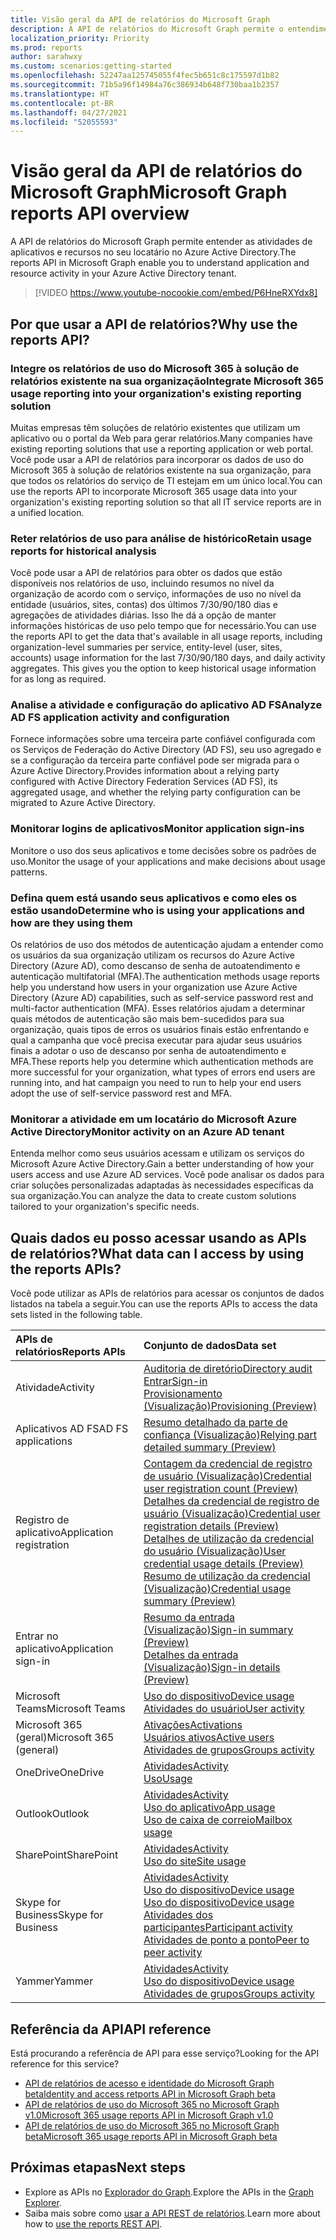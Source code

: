 ```yaml
---
title: Visão geral da API de relatórios do Microsoft Graph
description: A API de relatórios do Microsoft Graph permite o entendimento da atividade de recursos de aplicativos e locatários.
localization_priority: Priority
ms.prod: reports
author: sarahwxy
ms.custom: scenarios:getting-started
ms.openlocfilehash: 52247aa125745055f4fec5b651c8c175597d1b82
ms.sourcegitcommit: 71b5a96f14984a76c386934b648f730baa1b2357
ms.translationtype: HT
ms.contentlocale: pt-BR
ms.lasthandoff: 04/27/2021
ms.locfileid: "52055593"
---
```

# <a name="microsoft-graph-reports-api-overview"></a><span data-ttu-id="69eb1-103">Visão geral da API de relatórios do Microsoft Graph</span><span class="sxs-lookup"><span data-stu-id="69eb1-103">Microsoft Graph reports API overview</span></span>

<span data-ttu-id="69eb1-104">A API de relatórios do Microsoft Graph permite entender as atividades de aplicativos e recursos no seu locatário no Azure Active Directory.</span><span class="sxs-lookup"><span data-stu-id="69eb1-104">The reports API in Microsoft Graph enable you to understand application and resource activity in your Azure Active Directory tenant.</span></span>

> [!VIDEO https://www.youtube-nocookie.com/embed/P6HneRXYdx8]

## <a name="why-use-the-reports-api"></a><span data-ttu-id="69eb1-105">Por que usar a API de relatórios?</span><span class="sxs-lookup"><span data-stu-id="69eb1-105">Why use the reports API?</span></span>

### <a name="integrate-microsoft-365-usage-reporting-into-your-organizations-existing-reporting-solution"></a><span data-ttu-id="69eb1-106">Integre os relatórios de uso do Microsoft 365 à solução de relatórios existente na sua organização</span><span class="sxs-lookup"><span data-stu-id="69eb1-106">Integrate Microsoft 365 usage reporting into your organization's existing reporting solution</span></span>
<span data-ttu-id="69eb1-107">Muitas empresas têm soluções de relatório existentes que utilizam um aplicativo ou o portal da Web para gerar relatórios.</span><span class="sxs-lookup"><span data-stu-id="69eb1-107">Many companies have existing reporting solutions that use a reporting application or web portal.</span></span> <span data-ttu-id="69eb1-108">Você pode usar a API de relatórios para incorporar os dados de uso do Microsoft 365 à solução de relatórios existente na sua organização, para que todos os relatórios do serviço de TI estejam em um único local.</span><span class="sxs-lookup"><span data-stu-id="69eb1-108">You can use the reports API to incorporate Microsoft 365 usage data into your organization's existing reporting solution so that all IT service reports are in a unified location.</span></span>

### <a name="retain-usage-reports-for-historical-analysis"></a><span data-ttu-id="69eb1-109">Reter relatórios de uso para análise de histórico</span><span class="sxs-lookup"><span data-stu-id="69eb1-109">Retain usage reports for historical analysis</span></span>
<span data-ttu-id="69eb1-p102">Você pode usar a API de relatórios para obter os dados que estão disponíveis nos relatórios de uso, incluindo resumos no nível da organização de acordo com o serviço, informações de uso no nível da entidade (usuários, sites, contas) dos últimos 7/30/90/180 dias e agregações de atividades diárias. Isso lhe dá a opção de manter informações históricas de uso pelo tempo que for necessário.</span><span class="sxs-lookup"><span data-stu-id="69eb1-p102">You can use the reports API to get the data that's available in all usage reports, including organization-level summaries per service, entity-level (user, sites, accounts) usage information for the last 7/30/90/180 days, and daily activity aggregates. This gives you the option to keep historical usage information for as long as required.</span></span>

### <a name="analyze-ad-fs-application-activity-and-configuration"></a><span data-ttu-id="69eb1-112">Analise a atividade e configuração do aplicativo AD FS</span><span class="sxs-lookup"><span data-stu-id="69eb1-112">Analyze AD FS application activity and configuration</span></span>
<span data-ttu-id="69eb1-113">Fornece informações sobre uma terceira parte confiável configurada com os Serviços de Federação do Active Directory (AD FS), seu uso agregado e se a configuração da terceira parte confiável pode ser migrada para o Azure Active Directory.</span><span class="sxs-lookup"><span data-stu-id="69eb1-113">Provides information about a relying party configured with Active Directory Federation Services (AD FS), its aggregated usage, and whether the relying party configuration can be migrated to Azure Active Directory.</span></span>

### <a name="monitor-application-sign-ins"></a><span data-ttu-id="69eb1-114">Monitorar logins de aplicativos</span><span class="sxs-lookup"><span data-stu-id="69eb1-114">Monitor application sign-ins</span></span>

<span data-ttu-id="69eb1-115">Monitore o uso dos seus aplicativos e tome decisões sobre os padrões de uso.</span><span class="sxs-lookup"><span data-stu-id="69eb1-115">Monitor the usage of your applications and make decisions about usage patterns.</span></span>

### <a name="determine-who-is-using-your-applications-and-how-are-they-using-them"></a><span data-ttu-id="69eb1-116">Defina quem está usando seus aplicativos e como eles os estão usando</span><span class="sxs-lookup"><span data-stu-id="69eb1-116">Determine who is using your applications and how are they using them</span></span>

<span data-ttu-id="69eb1-117">Os relatórios de uso dos métodos de autenticação ajudam a entender como os usuários da sua organização utilizam os recursos do Azure Active Directory (Azure AD), como descanso de senha de autoatendimento e autenticação multifatorial (MFA).</span><span class="sxs-lookup"><span data-stu-id="69eb1-117">The authentication methods usage reports help you understand how users in your organization use Azure Active Directory (Azure AD) capabilities, such as self-service password rest and multi-factor authentication (MFA).</span></span> <span data-ttu-id="69eb1-118">Esses relatórios ajudam a determinar quais métodos de autenticação são mais bem-sucedidos para sua organização, quais tipos de erros os usuários finais estão enfrentando e qual a campanha que você precisa executar para ajudar seus usuários finais a adotar o uso de descanso por senha de autoatendimento e MFA.</span><span class="sxs-lookup"><span data-stu-id="69eb1-118">These reports help you determine which authentication methods are more successful for your organization, what types of errors end users are running into, and hat campaign you need to run to help your end users adopt the use of self-service password rest and MFA.</span></span>

### <a name="monitor-activity-on-an-azure-ad-tenant"></a><span data-ttu-id="69eb1-119">Monitorar a atividade em um locatário do Microsoft Azure Active Directory</span><span class="sxs-lookup"><span data-stu-id="69eb1-119">Monitor activity on an Azure AD tenant</span></span>

<span data-ttu-id="69eb1-120">Entenda melhor como seus usuários acessam e utilizam os serviços do Microsoft Azure Active Directory.</span><span class="sxs-lookup"><span data-stu-id="69eb1-120">Gain a better understanding of how your users access and use Azure AD services.</span></span> <span data-ttu-id="69eb1-121">Você pode analisar os dados para criar soluções personalizadas adaptadas às necessidades específicas da sua organização.</span><span class="sxs-lookup"><span data-stu-id="69eb1-121">You can analyze the data to create custom solutions tailored to your organization's specific needs.</span></span>

## <a name="what-data-can-i-access-by-using-the-reports-apis"></a><span data-ttu-id="69eb1-122">Quais dados eu posso acessar usando as APIs de relatórios?</span><span class="sxs-lookup"><span data-stu-id="69eb1-122">What data can I access by using the reports APIs?</span></span>

<span data-ttu-id="69eb1-123">Você pode utilizar as APIs de relatórios para acessar os conjuntos de dados listados na tabela a seguir.</span><span class="sxs-lookup"><span data-stu-id="69eb1-123">You can use the reports APIs to access the data sets listed in the following table.</span></span>

| <span data-ttu-id="69eb1-124">APIs de relatórios</span><span class="sxs-lookup"><span data-stu-id="69eb1-124">Reports APIs</span></span> | <span data-ttu-id="69eb1-125">Conjunto de dados</span><span class="sxs-lookup"><span data-stu-id="69eb1-125">Data set</span></span> |
|:------------ |:-------- |
| <span data-ttu-id="69eb1-126">Atividade</span><span class="sxs-lookup"><span data-stu-id="69eb1-126">Activity</span></span> | [<span data-ttu-id="69eb1-127">Auditoria de diretório</span><span class="sxs-lookup"><span data-stu-id="69eb1-127">Directory audit</span></span>](/graph/api/resources/directoryaudit?view=graph-rest-1.0)<br/>[<span data-ttu-id="69eb1-128">Entrar</span><span class="sxs-lookup"><span data-stu-id="69eb1-128">Sign-in</span></span>](/graph/api/resources/signin?view=graph-rest-1.0)<br/>[<span data-ttu-id="69eb1-129">Provisionamento (Visualização)</span><span class="sxs-lookup"><span data-stu-id="69eb1-129">Provisioning (Preview)</span></span>](/graph/api/resources/provisioningobjectsummary?view=graph-rest-beta) |
| <span data-ttu-id="69eb1-130">Aplicativos AD FS</span><span class="sxs-lookup"><span data-stu-id="69eb1-130">AD FS applications</span></span> | [<span data-ttu-id="69eb1-131">Resumo detalhado da parte de confiança (Visualização)</span><span class="sxs-lookup"><span data-stu-id="69eb1-131">Relying part detailed summary (Preview)</span></span>](/graph/api/resources/relyingpartydetailedsummary?view=graph-rest-beta) |
| <span data-ttu-id="69eb1-132">Registro de aplicativo</span><span class="sxs-lookup"><span data-stu-id="69eb1-132">Application registration</span></span> | [<span data-ttu-id="69eb1-133">Contagem da credencial de registro de usuário (Visualização)</span><span class="sxs-lookup"><span data-stu-id="69eb1-133">Credential user registration count (Preview)</span></span>](/graph/api/resources/credentialuserregistrationcount?view=graph-rest-beta)<br/>[<span data-ttu-id="69eb1-134">Detalhes da credencial de registro de usuário (Visualização)</span><span class="sxs-lookup"><span data-stu-id="69eb1-134">Credential user registration details (Preview)</span></span>](/graph/api/resources/credentialuserregistrationdetails?view=graph-rest-beta) <br/>[<span data-ttu-id="69eb1-135">Detalhes de utilização da credencial do usuário (Visualização)</span><span class="sxs-lookup"><span data-stu-id="69eb1-135">User credential usage details (Preview)</span></span>](/graph/api/resources/usercredentialusagedetails?view=graph-rest-beta) <br/>[<span data-ttu-id="69eb1-136">Resumo de utilização da credencial (Visualização)</span><span class="sxs-lookup"><span data-stu-id="69eb1-136">Credential usage summary (Preview)</span></span>](/graph/api/resources/credentialusagesummary?view=graph-rest-beta)|
| <span data-ttu-id="69eb1-137">Entrar no aplicativo</span><span class="sxs-lookup"><span data-stu-id="69eb1-137">Application sign-in</span></span> | [<span data-ttu-id="69eb1-138">Resumo da entrada (Visualização)</span><span class="sxs-lookup"><span data-stu-id="69eb1-138">Sign-in summary (Preview)</span></span>](/graph/api/resources/applicationsigninsummary?view=graph-rest-beta) <br/>[<span data-ttu-id="69eb1-139">Detalhes da entrada (Visualização)</span><span class="sxs-lookup"><span data-stu-id="69eb1-139">Sign-in details (Preview)</span></span>](/graph/api/resources/applicationsignindetailedsummary?view=graph-rest-beta)|
| <span data-ttu-id="69eb1-140">Microsoft Teams</span><span class="sxs-lookup"><span data-stu-id="69eb1-140">Microsoft Teams</span></span> | [<span data-ttu-id="69eb1-141">Uso do dispositivo</span><span class="sxs-lookup"><span data-stu-id="69eb1-141">Device usage</span></span>](/graph/api/resources/microsoft-teams-device-usage-reports?view=graph-rest-1.0)<br/>[<span data-ttu-id="69eb1-142">Atividades do usuário</span><span class="sxs-lookup"><span data-stu-id="69eb1-142">User activity</span></span>](/graph/api/resources/microsoft-teams-user-activity-reports?view=graph-rest-1.0) |
| <span data-ttu-id="69eb1-143">Microsoft 365 (geral)</span><span class="sxs-lookup"><span data-stu-id="69eb1-143">Microsoft 365 (general)</span></span> | [<span data-ttu-id="69eb1-144">Ativações</span><span class="sxs-lookup"><span data-stu-id="69eb1-144">Activations</span></span>](/graph/api/resources/office-365-activations-reports?view=graph-rest-1.0)<br/>[<span data-ttu-id="69eb1-145">Usuários ativos</span><span class="sxs-lookup"><span data-stu-id="69eb1-145">Active users</span></span>](/graph/api/resources/office-365-active-users-reports?view=graph-rest-1.0)<br/>[<span data-ttu-id="69eb1-146">Atividades de grupos</span><span class="sxs-lookup"><span data-stu-id="69eb1-146">Groups activity</span></span>](/graph/api/resources/office-365-groups-activity-reports?view=graph-rest-1.0) |
| <span data-ttu-id="69eb1-147">OneDrive</span><span class="sxs-lookup"><span data-stu-id="69eb1-147">OneDrive</span></span> | [<span data-ttu-id="69eb1-148">Atividades</span><span class="sxs-lookup"><span data-stu-id="69eb1-148">Activity</span></span>](/graph/api/resources/onedrive-activity-reports?view=graph-rest-1.0)<br/>[<span data-ttu-id="69eb1-149">Uso</span><span class="sxs-lookup"><span data-stu-id="69eb1-149">Usage</span></span>](/graph/api/resources/onedrive-usage-reports?view=graph-rest-1.0) |
| <span data-ttu-id="69eb1-150">Outlook</span><span class="sxs-lookup"><span data-stu-id="69eb1-150">Outlook</span></span> | [<span data-ttu-id="69eb1-151">Atividades</span><span class="sxs-lookup"><span data-stu-id="69eb1-151">Activity</span></span>](/graph/api/resources/email-activity-reports?view=graph-rest-1.0)<br/>[<span data-ttu-id="69eb1-152">Uso do aplicativo</span><span class="sxs-lookup"><span data-stu-id="69eb1-152">App usage</span></span>](/graph/api/resources/email-app-usage-reports?view=graph-rest-1.0)<br/>[<span data-ttu-id="69eb1-153">Uso de caixa de correio</span><span class="sxs-lookup"><span data-stu-id="69eb1-153">Mailbox usage</span></span>](/graph/api/resources/mailbox-usage-reports?view=graph-rest-1.0) |
| <span data-ttu-id="69eb1-154">SharePoint</span><span class="sxs-lookup"><span data-stu-id="69eb1-154">SharePoint</span></span> | [<span data-ttu-id="69eb1-155">Atividades</span><span class="sxs-lookup"><span data-stu-id="69eb1-155">Activity</span></span>](/graph/api/resources/sharepoint-activity-reports?view=graph-rest-1.0)<br/>[<span data-ttu-id="69eb1-156">Uso do site</span><span class="sxs-lookup"><span data-stu-id="69eb1-156">Site usage</span></span>](/graph/api/resources/sharepoint-site-usage-reports?view=graph-rest-1.0) |
| <span data-ttu-id="69eb1-157">Skype for Business</span><span class="sxs-lookup"><span data-stu-id="69eb1-157">Skype for Business</span></span> | [<span data-ttu-id="69eb1-158">Atividades</span><span class="sxs-lookup"><span data-stu-id="69eb1-158">Activity</span></span>](/graph/api/resources/skype-for-business-activity-reports?view=graph-rest-1.0)<br/>[<span data-ttu-id="69eb1-159">Uso do dispositivo</span><span class="sxs-lookup"><span data-stu-id="69eb1-159">Device usage</span></span>](/graph/api/resources/skype-for-business-device-usage-reports?view=graph-rest-1.0)<br/>[<span data-ttu-id="69eb1-160">Uso do dispositivo</span><span class="sxs-lookup"><span data-stu-id="69eb1-160">Device usage</span></span>](/graph/api/resources/skype-for-business-device-usage-reports?view=graph-rest-1.0)<br/>[<span data-ttu-id="69eb1-161">Atividades dos participantes</span><span class="sxs-lookup"><span data-stu-id="69eb1-161">Participant activity</span></span>](/graph/api/resources/skype-for-business-participant-activity-reports?view=graph-rest-1.0)<br/>[<span data-ttu-id="69eb1-162">Atividades de ponto a ponto</span><span class="sxs-lookup"><span data-stu-id="69eb1-162">Peer to peer activity</span></span>](/graph/api/resources/skype-for-business-peer-to-peer-activity?view=graph-rest-1.0) |
| <span data-ttu-id="69eb1-163">Yammer</span><span class="sxs-lookup"><span data-stu-id="69eb1-163">Yammer</span></span> | [<span data-ttu-id="69eb1-164">Atividades</span><span class="sxs-lookup"><span data-stu-id="69eb1-164">Activity</span></span>](/graph/api/resources/yammer-activity-reports?view=graph-rest-1.0)<br/>[<span data-ttu-id="69eb1-165">Uso do dispositivo</span><span class="sxs-lookup"><span data-stu-id="69eb1-165">Device usage</span></span>](/graph/api/resources/yammer-device-usage-reports?view=graph-rest-1.0)<br/>[<span data-ttu-id="69eb1-166">Atividades de grupos</span><span class="sxs-lookup"><span data-stu-id="69eb1-166">Groups activity</span></span>](/graph/api/resources/yammer-groups-activity-reports?view=graph-rest-1.0) |

## <a name="api-reference"></a><span data-ttu-id="69eb1-167">Referência da API</span><span class="sxs-lookup"><span data-stu-id="69eb1-167">API reference</span></span>
<span data-ttu-id="69eb1-168">Está procurando a referência de API para esse serviço?</span><span class="sxs-lookup"><span data-stu-id="69eb1-168">Looking for the API reference for this service?</span></span>

- [<span data-ttu-id="69eb1-169">API de relatórios de acesso e identidade do Microsoft Graph beta</span><span class="sxs-lookup"><span data-stu-id="69eb1-169">Identity and access retports API in Microsoft Graph beta</span></span>](/graph/api/resources/report-identity-access?view=graph-rest-beta)
- [<span data-ttu-id="69eb1-170">API de relatórios de uso do Microsoft 365 no Microsoft Graph v1.0</span><span class="sxs-lookup"><span data-stu-id="69eb1-170">Microsoft 365 usage reports API in Microsoft Graph v1.0</span></span>](/graph/api/resources/report?view=graph-rest-1.0)
- [<span data-ttu-id="69eb1-171">API de relatórios de uso do Microsoft 365 no Microsoft Graph beta</span><span class="sxs-lookup"><span data-stu-id="69eb1-171">Microsoft 365 usage reports API in Microsoft Graph beta</span></span>](/graph/api/resources/report?view=graph-rest-beta)

## <a name="next-steps"></a><span data-ttu-id="69eb1-172">Próximas etapas</span><span class="sxs-lookup"><span data-stu-id="69eb1-172">Next steps</span></span>

* <span data-ttu-id="69eb1-173">Explore as APIs no [Explorador do Graph](https://developer.microsoft.com/graph/graph-explorer).</span><span class="sxs-lookup"><span data-stu-id="69eb1-173">Explore the APIs in the [Graph Explorer](https://developer.microsoft.com/graph/graph-explorer).</span></span>
* <span data-ttu-id="69eb1-174">Saiba mais sobre como [usar a API REST de relatórios](/graph/api/resources/report?view=graph-rest-1.0).</span><span class="sxs-lookup"><span data-stu-id="69eb1-174">Learn more about how to [use the reports REST API](/graph/api/resources/report?view=graph-rest-1.0).</span></span>
